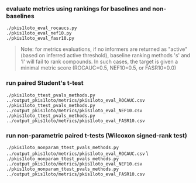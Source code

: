 ### evaluate metrics using rankings for baselines and non-baselines

`./pkis1loto_eval_rocaucs.py` \
`./pkis1loto_eval_nef10.py` \
`./pkis1loto_eval_fasr10.py`

> Note: for metrics evaluations, if no informers are returned as "active" (based on inferred active threshold), baseline ranking methods 's' and 'l' will fail to rank compounds. In such cases, the target is given a minimal metric score (ROCAUC=0.5, NEF10=0.5, or FASR10=0.0)

### run paired Student's t-test

`./pkis1loto_ttest_pvals_methods.py ../output_pkis1loto/metrics/pkis1loto_eval_ROCAUC.csv` \
`./pkis1loto_ttest_pvals_methods.py ../output_pkis1loto/metrics/pkis1loto_eval_NEF10.csv` \
`./pkis1loto_ttest_pvals_methods.py ../output_pkis1loto/metrics/pkis1loto_eval_FASR10.csv`

### run non-parametric paired t-tests (Wilcoxon signed-rank test)

`./pkis1loto_nonparam_ttest_pvals_methods.py ../output_pkis1loto/metrics/pkis1loto_eval_ROCAUC.csv` \ 
`./pkis1loto_nonparam_ttest_pvals_methods.py ../output_pkis1loto/metrics/pkis1loto_eval_NEF10.csv` \
`./pkis1loto_nonparam_ttest_pvals_methods.py ../output_pkis1loto/metrics/pkis1loto_eval_FASR10.csv` 

